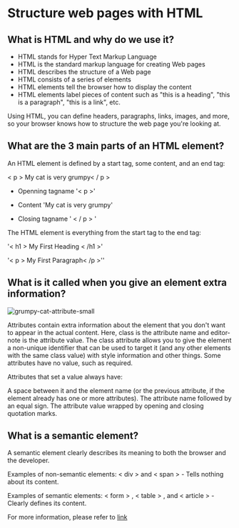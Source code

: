 # Structure web pages with HTML

## What is HTML and why do we use it?

+ HTML stands for Hyper Text Markup Language
+ HTML is the standard markup language for creating Web pages
+ HTML describes the structure of a Web page
+ HTML consists of a series of elements
+ HTML elements tell the browser how to display the content
+ HTML elements label pieces of content such as "this is a heading", "this is a paragraph", "this is a link", etc.

Using HTML, you can define headers, paragraphs, links, images, and more, so your browser knows how to structure the web page you're looking at.

## What are the 3 main parts of an HTML element?

An HTML element is defined by a start tag, some content, and an end tag:

< p > My cat is very grumpy< / p >

+ Openning tagname '< p >' 

+ Content 'My cat is very grumpy'

+ Closing tagname ' < / p > '

The HTML element is everything from the start tag to the end tag:

'< h1 > My First Heading < /h1 >'

'< p > My First Paragraph< /p >''

## What is it called when you give an element extra information?

![grumpy-cat-attribute-small](https://github.com/Ssanthoshp/reading-notes/assets/153047977/a5f8aa48-5014-4e0f-8aee-dfb7ba443d59)

Attributes contain extra information about the element that you don't want to appear in the actual content. Here, class is the attribute name and editor-note is the attribute value. The class attribute allows you to give the element a non-unique identifier that can be used to target it (and any other elements with the same class value) with style information and other things. Some attributes have no value, such as required.

Attributes that set a value always have:

A space between it and the element name (or the previous attribute, if the element already has one or more attributes).
The attribute name followed by an equal sign.
The attribute value wrapped by opening and closing quotation marks.

## What is a semantic element?

A semantic element clearly describes its meaning to both the browser and the developer. 

Examples of non-semantic elements: < div > and < span > - Tells nothing about its content. 

Examples of semantic elements: < form > , < table > , and < article > - Clearly defines its content.

For more information, please refer to [link](https://developer.mozilla.org/en-US/docs/Learn/Getting_started_with_the_web/HTML_basics)
